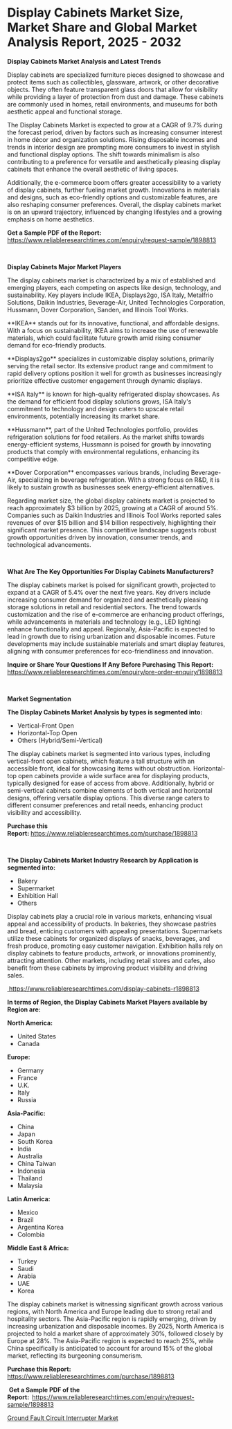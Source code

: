 <p><h1>Display Cabinets Market Size, Market Share and Global Market Analysis Report, 2025 - 2032</h1></p><p><strong>Display Cabinets Market Analysis and Latest Trends</strong></p>
<p><p>Display cabinets are specialized furniture pieces designed to showcase and protect items such as collectibles, glassware, artwork, or other decorative objects. They often feature transparent glass doors that allow for visibility while providing a layer of protection from dust and damage. These cabinets are commonly used in homes, retail environments, and museums for both aesthetic appeal and functional storage.</p><p>The Display Cabinets Market is expected to grow at a CAGR of 9.7% during the forecast period, driven by factors such as increasing consumer interest in home décor and organization solutions. Rising disposable incomes and trends in interior design are prompting more consumers to invest in stylish and functional display options. The shift towards minimalism is also contributing to a preference for versatile and aesthetically pleasing display cabinets that enhance the overall aesthetic of living spaces.</p><p>Additionally, the e-commerce boom offers greater accessibility to a variety of display cabinets, further fueling market growth. Innovations in materials and designs, such as eco-friendly options and customizable features, are also reshaping consumer preferences. Overall, the display cabinets market is on an upward trajectory, influenced by changing lifestyles and a growing emphasis on home aesthetics.</p></p>
<p><strong>Get a Sample PDF of the Report:&nbsp;</strong> <a href="https://www.reliableresearchtimes.com/enquiry/request-sample/1898813?utm_campaign=2997&utm_medium=2&utm_source=Github&utm_content=ia&utm_term=08042025&utm_id=display-cabinets">https://www.reliableresearchtimes.com/enquiry/request-sample/1898813</a></p>
<p>&nbsp;</p>
<p><strong>Display Cabinets Major Market Players</strong></p>
<p><p>The display cabinets market is characterized by a mix of established and emerging players, each competing on aspects like design, technology, and sustainability. Key players include IKEA, Displays2go, ISA Italy, Metalfrio Solutions, Daikin Industries, Beverage-Air, United Technologies Corporation, Hussmann, Dover Corporation, Sanden, and Illinois Tool Works.</p><p>**IKEA** stands out for its innovative, functional, and affordable designs. With a focus on sustainability, IKEA aims to increase the use of renewable materials, which could facilitate future growth amid rising consumer demand for eco-friendly products.</p><p>**Displays2go** specializes in customizable display solutions, primarily serving the retail sector. Its extensive product range and commitment to rapid delivery options position it well for growth as businesses increasingly prioritize effective customer engagement through dynamic displays.</p><p>**ISA Italy** is known for high-quality refrigerated display showcases. As the demand for efficient food display solutions grows, ISA Italy's commitment to technology and design caters to upscale retail environments, potentially increasing its market share.</p><p>**Hussmann**, part of the United Technologies portfolio, provides refrigeration solutions for food retailers. As the market shifts towards energy-efficient systems, Hussmann is poised for growth by innovating products that comply with environmental regulations, enhancing its competitive edge.</p><p>**Dover Corporation** encompasses various brands, including Beverage-Air, specializing in beverage refrigeration. With a strong focus on R&D, it is likely to sustain growth as businesses seek energy-efficient alternatives.</p><p>Regarding market size, the global display cabinets market is projected to reach approximately $3 billion by 2025, growing at a CAGR of around 5%. Companies such as Daikin Industries and Illinois Tool Works reported sales revenues of over $15 billion and $14 billion respectively, highlighting their significant market presence. This competitive landscape suggests robust growth opportunities driven by innovation, consumer trends, and technological advancements.</p></p>
<p>&nbsp;</p>
<p><strong>What Are The Key Opportunities For Display Cabinets Manufacturers?</strong></p>
<p><p>The display cabinets market is poised for significant growth, projected to expand at a CAGR of 5.4% over the next five years. Key drivers include increasing consumer demand for organized and aesthetically pleasing storage solutions in retail and residential sectors. The trend towards customization and the rise of e-commerce are enhancing product offerings, while advancements in materials and technology (e.g., LED lighting) enhance functionality and appeal. Regionally, Asia-Pacific is expected to lead in growth due to rising urbanization and disposable incomes. Future developments may include sustainable materials and smart display features, aligning with consumer preferences for eco-friendliness and innovation.</p></p>
<p><strong>Inquire or Share Your Questions If Any Before Purchasing This Report:</strong> <a href="https://www.reliableresearchtimes.com/enquiry/pre-order-enquiry/1898813?utm_campaign=2997&utm_medium=2&utm_source=Github&utm_content=ia&utm_term=08042025&utm_id=display-cabinets">https://www.reliableresearchtimes.com/enquiry/pre-order-enquiry/1898813</a></p>
<p>&nbsp;</p>
<p><strong>Market Segmentation</strong></p>
<p><strong>The Display Cabinets Market Analysis by types is segmented into:</strong></p>
<p><ul><li>Vertical-Front Open</li><li>Horizontal-Top Open</li><li>Others (Hybrid/Semi-Vertical)</li></ul></p>
<p><p>The display cabinets market is segmented into various types, including vertical-front open cabinets, which feature a tall structure with an accessible front, ideal for showcasing items without obstruction. Horizontal-top open cabinets provide a wide surface area for displaying products, typically designed for ease of access from above. Additionally, hybrid or semi-vertical cabinets combine elements of both vertical and horizontal designs, offering versatile display options. This diverse range caters to different consumer preferences and retail needs, enhancing product visibility and accessibility.</p></p>
<p><strong>Purchase this Report:&nbsp;</strong><a href="https://www.reliableresearchtimes.com/purchase/1898813?utm_campaign=2997&utm_medium=2&utm_source=Github&utm_content=ia&utm_term=08042025&utm_id=display-cabinets">https://www.reliableresearchtimes.com/purchase/1898813</a></p>
<p>&nbsp;</p>
<p><strong>The Display Cabinets Market Industry Research by Application is segmented into:</strong></p>
<p><ul><li>Bakery</li><li>Supermarket</li><li>Exhibition Hall</li><li>Others</li></ul></p>
<p><p>Display cabinets play a crucial role in various markets, enhancing visual appeal and accessibility of products. In bakeries, they showcase pastries and bread, enticing customers with appealing presentations. Supermarkets utilize these cabinets for organized displays of snacks, beverages, and fresh produce, promoting easy customer navigation. Exhibition halls rely on display cabinets to feature products, artwork, or innovations prominently, attracting attention. Other markets, including retail stores and cafes, also benefit from these cabinets by improving product visibility and driving sales.</p></p>
<p><a href="https://www.reliableresearchtimes.com/display-cabinets-r1898813?utm_campaign=2997&utm_medium=2&utm_source=Github&utm_content=ia&utm_term=08042025&utm_id=display-cabinets">&nbsp;https://www.reliableresearchtimes.com/display-cabinets-r1898813</a></p>
<p><strong>In terms of Region, the Display Cabinets Market Players available by Region are:</strong></p>
<p>
    <p> <strong> North America: </strong>
        <ul>
            <li>United States</li>
            <li>Canada</li>
        </ul>
        </p> 
    <p> <strong> Europe: </strong>
        <ul>
            <li>Germany</li>
            <li>France</li>
            <li>U.K.</li>
            <li>Italy</li>
            <li>Russia</li>
        </ul>
        </p> 
    <p> <strong> Asia-Pacific: </strong>
        <ul>
            <li>China</li>
            <li>Japan</li>
            <li>South Korea</li>
            <li>India</li>
            <li>Australia</li>
            <li>China Taiwan</li>
            <li>Indonesia</li>
            <li>Thailand</li>
            <li>Malaysia</li>
        </ul>
        </p> 
    <p> <strong> Latin America: </strong>
        <ul>
            <li>Mexico</li>
            <li>Brazil</li>
            <li>Argentina Korea</li>
            <li>Colombia</li>
        </ul>
        </p> 
    <p> <strong> Middle East & Africa: </strong>
        <ul>
            <li>Turkey</li>
            <li>Saudi</li>
            <li>Arabia</li>
            <li>UAE</li>
            <li>Korea</li>
        </ul>
    </p>
    </p>
<p><p>The display cabinets market is witnessing significant growth across various regions, with North America and Europe leading due to strong retail and hospitality sectors. The Asia-Pacific region is rapidly emerging, driven by increasing urbanization and disposable incomes. By 2025, North America is projected to hold a market share of approximately 30%, followed closely by Europe at 28%. The Asia-Pacific region is expected to reach 25%, while China specifically is anticipated to account for around 15% of the global market, reflecting its burgeoning consumerism.</p></p>
<p><strong>Purchase this Report: </strong><a href="https://www.reliableresearchtimes.com/purchase/1898813?utm_campaign=2997&utm_medium=2&utm_source=Github&utm_content=ia&utm_term=08042025&utm_id=display-cabinets">https://www.reliableresearchtimes.com/purchase/1898813</a></p>
<p>&nbsp;<strong>Get a Sample PDF of the Report:&nbsp;&nbsp;</strong><a href="https://www.reliableresearchtimes.com/enquiry/request-sample/1898813?utm_campaign=2997&utm_medium=2&utm_source=Github&utm_content=ia&utm_term=08042025&utm_id=display-cabinets">https://www.reliableresearchtimes.com/enquiry/request-sample/1898813</a></p>
<p><strong></strong></p>
<p><p><a href="https://github.com/zitanebeibit9/Market-Research-Report-List-1/blob/main/ground-fault-circuit-interrupter-market.md?utm_campaign=2997&utm_medium=2&utm_source=Github&utm_content=ia&utm_term=08042025&utm_id=display-cabinets">Ground Fault Circuit Interrupter Market</a></p></p>